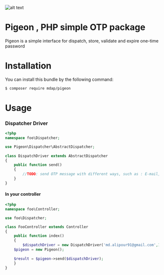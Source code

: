 ![alt text](https://cdn1.bbcode0.com/uploads/2020/6/24/e8bab57e77aedeba3892eeddb35ac45e-full.png)

# Pigeon , PHP simple OTP package

Pigeon is a simple interface for dispatch, store, validate and expire one-time password


# Installation 

You can install this bundle by the following command: 

``` bash
$ composer require mdap/pigeon
```


# Usage

### Dispatcher Driver

```php
<?php
namespace foo\Dispatcher;

use Pigeon\Dispatcher\AbstractDispatcher;
	
class DispatchDriver extends AbstractDispatcher
{
	public function send()
	{
	    //TODO: send OTP message with different ways, such as : E-mail,SMS,and etc ...
	}
}
```


#### In your controller

```php
<?php
namespace foo\Controller;

use foo\Dispatcher;

class FooController extends Controller
{
    public function index()
    {
        $dispatchDriver = new DispatchDriver('md.alipour91@gmail.com',1234);
	$pigeon = new Pigeon();
		
	$result = $pigeon->send($dispatchDriver);
    }
}
```

